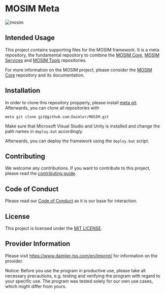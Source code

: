 # MOSIM Meta

![mosim](https://mosim.eu/____impro/1/onewebmedia/MOSIM%20Logo%20white%20background%20150.png?etag=%221b8a-5c57fd19%22&sourceContentType=image%2Fpng&ignoreAspectRatio&resize=150%2B84&extract=0%2B7%2B149%2B59)

## Intended Usage
This project contains supporting files for the MOSIM framework. 
It is a meta repository, the fundamental repository to combine the [MOSIM Core](https://github.com/Daimler/MOSIM_Core), [MOSIM Services](https://github.com/Daimler/MOSIM_Services) and [MOSIM Tools](https://github.com/Daimler/MOSIM_Tools) repositories. 

For more information on the MOSIM project, please consider the [MOSIM Core](https://github.com/Daimler/MOSIM_Core) repository and its documentation. 

## Installation

In order to clone this repository propperly, please install [meta git](https://github.com/mateodelnorte/meta). 
Afterwards, you can clone all repositories with
```
meta git clone git@github.com:Daimler/MOSIM.git
```
Make sure that Microsoft Visual Studio and Unity is installed and change the path names in `deploy.bat` accordingly.

Afterwards, you can deploy the framework using the `deploy.bat` script. 

## Contributing

We welcome any contributions.
If you want to contribute to this project, please read the [contributing guide](CONTRIBUTING.md).

## Code of Conduct

Please read our [Code of Conduct](https://github.com/Daimler/daimler-foss/blob/master/CODE_OF_CONDUCT.md) as it is our base for interaction.

## License

This project is licensed under the [MIT LICENSE](LICENSE).

## Provider Information

Please visit <https://www.daimler-tss.com/en/imprint/> for information on the provider.

Notice: Before you use the program in productive use, please take all necessary precautions,
e.g. testing and verifying the program with regard to your specific use.
The program was tested solely for our own use cases, which might differ from yours.
